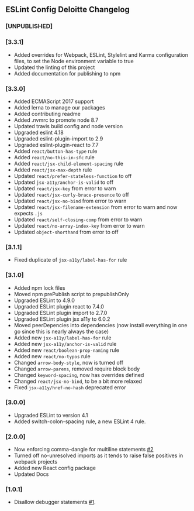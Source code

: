 ## ESLint Config Deloitte Changelog

### [UNPUBLISHED]

### [3.3.1]

- Added overrides for Webpack, ESLint, Stylelint and Karma configuration files, to set the Node environment variable to true
- Updated the linting of this project
- Added documentation for publishing to npm

### [3.3.0]

- Added ECMAScript 2017 support
- Added lerna to manage our packages
- Added contributing readme
- Added .nvmrc to promote node 8.7
- Updated travis build config and node version
- Upgraded eslint 4.18
- Upgraded eslint-plugin-import to 2.9
- Upgraded eslint-plugin-react to 7.7
- Added `react/button-has-type` rule
- Added `react/no-this-in-sfc` rule
- Added `react/jsx-child-element-spacing` rule
- Added `react/jsx-max-depth` rule
- Updated `react/prefer-stateless-function` to off
- Updated `jsx-a11y/anchor-is-valid` to off
- Updated `react/jsx-key` from error to warn
- Updated `react/jsx-curly-brace-presence` to off
- Updated `react/jsx-no-bind` from error to warn
- Updated `react/jsx-filename-extension` from error to warn and now expects `.js`
- Updated `react/self-closing-comp` from error to warn
- Updated `react/no-array-index-key` from error to warn
- Updated `object-shorthand` from error to off

### [3.1.1]

- Fixed duplicate of `jsx-a11y/label-has-for` rule

### [3.1.0]

- Added npm lock files
- Moved npm prePublish script to prepublishOnly
- Upgraded ESLint to 4.9.0
- Upgraded ESLint plugin react to 7.4.0
- Upgraded ESLint plugin import to 2.7.0
- Upgraded ESLint plugin jsx a11y to 6.0.2
- Moved peerDepencies into dependencies (now install everything in one go since this is nearly always the case)
- Added new `jsx-a11y/label-has-for` rule
- Added new `jsx-a11y/anchor-is-valid` rule
- Added new `react/boolean-prop-naming` rule
- Added new `react/no-typos` rule
- Changed `arrow-body-style`, now is turned off
- Changed `arrow-parens`, removed require block body
- Changed `keyword-spacing`, now has overrides defined
- Changed `react/jsx-no-bind`, to be a bit more relaxed
- Fixed `jsx-a11y/href-no-hash` deprecated error

### [3.0.0]

- Upgraded ESLint to version 4.1
- Added switch-colon-spacing rule, a new ESLint 4 rule.

### [2.0.0]

- Now enforcing comma-dangle for multiline statements [#2](https://github.com/DeloitteDigitalAPAC/eslint-config-deloitte/pull/2)
- Turned off no-unresolved imports as it tends to raise false positives in webpack projects
- Added new React config package
- Updated Docs

### [1.0.1]

- Disallow debugger statements [#1](https://github.com/DeloitteDigitalAPAC/eslint-config-deloitte/pull/1).
